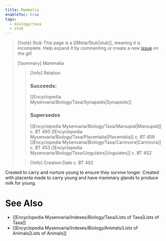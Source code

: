 ```yaml
---
title: Mammalia
enableToc: true
tags:
  - biology/taxa
  - stub
---
```


> [!note] Stub
> This page is a [[Meta/Stub|stub]], meaning it is incomplete. Help expand it by commenting or create a new [issue](https://github.com/RagtimeGal/quartz--encyclopedia-mysenvaria/issues/new/choose) on the git!


> [!summary] Mammalia
> > [!info] Relation
> > ### Succeeds:
> > [[Encyclopedia Mysenvaria/Biology/Taxa/Synapsids|Synapsids]]
> > ### Supersedes 
> > [[Encyclopedia Mysenvaria/Biology/Taxa/Marsupial|Marsupial]] c. BT 460
> > [[Encyclopedia Mysenvaria/Biology/Taxa/Placentalia|Placentalia]] c. BT 459
> > [[Encyclopedia Mysenvaria/Biology/Taxa/Carnivora|Carnivora]] c. BT 453
> > [[Encyclopedia Mysenvaria/Biology/Taxa/Ungulates|Ungulates]] c. BT 452
>
> > [!info] Creation Date
> > c. BT 462

Created to carry and nurture young to ensure they survive longer. Created with placenta made to carry young and have mammary glands to produce milk for young.

# See Also
- [[Encyclopedia Mysenvaria/Indexes/Biology/Taxa/Lists of Taxa|Lists of Taxa]]
- [[Encyclopedia Mysenvaria/Indexes/Biology/Animals/Lists of Animals|Lists of Animals]]
